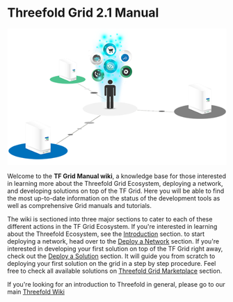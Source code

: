 # Threefold Grid 2.1 Manual

![](./img/storage_compute.png)

Welcome to the __TF Grid Manual wiki__, a knowledge base for those interested in learning more about the Threefold Grid Ecosystem, deploying a network, and developing solutions on top of the TF Grid. Here you will be able to find the most up-to-date information on the status of the development tools as well as comprehensive Grid manuals and tutorials.

The wiki is sectioned into three major sections to cater to each of these different actions in the TF Grid Ecosystem. If you're interested in learning about the Threefold Ecosystem, see the [Introduction](learn.md) section. to start deploying a network, head over to the  [Deploy a Network](#getting_started_network.md) section. If you're interested in developing your first solution on top of the TF Grid right away, check out the [Deploy a Solution](getting_started_first_solution.md) section. It will guide you from scratch to deploying your first solution on the grid in a step by step procedure. Feel free to check all available solutions on [Threefold Grid Marketplace](marketplace.md) section.

If you're looking for an introduction to Threefold in general, please go to our main [Threefold Wiki](wiki.threefold.io) 
